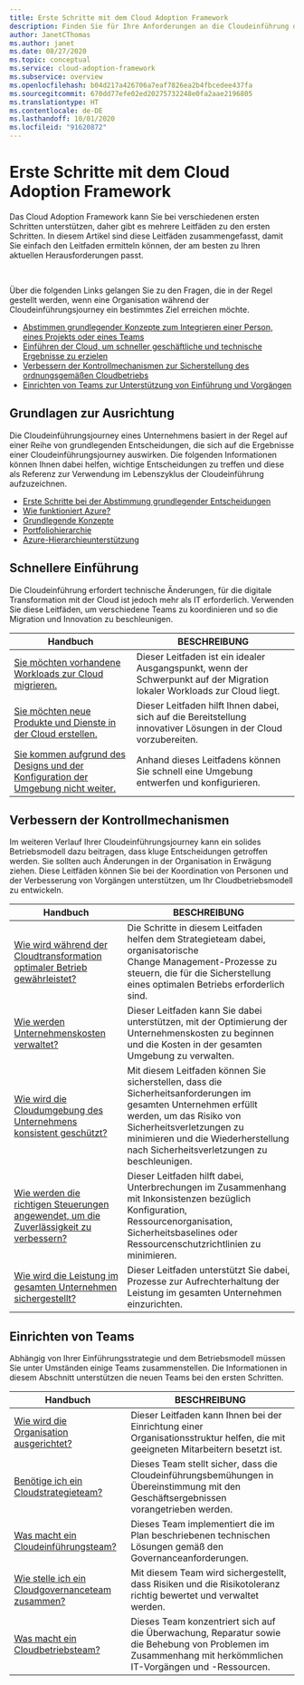 ```yaml
---
title: Erste Schritte mit dem Cloud Adoption Framework
description: Finden Sie für Ihre Anforderungen an die Cloudeinführung den relevanten Leitfaden zu den ersten Schritten.
author: JanetCThomas
ms.author: janet
ms.date: 08/27/2020
ms.topic: conceptual
ms.service: cloud-adoption-framework
ms.subservice: overview
ms.openlocfilehash: b04d217a426706a7eaf7826ea2b4fbcedee437fa
ms.sourcegitcommit: 670dd77efe02ed20275732248e0fa2aae2196805
ms.translationtype: HT
ms.contentlocale: de-DE
ms.lasthandoff: 10/01/2020
ms.locfileid: "91620872"
---
```

# <a name="get-started-with-the-cloud-adoption-framework"></a>Erste Schritte mit dem Cloud Adoption Framework

Das Cloud Adoption Framework kann Sie bei verschiedenen ersten Schritten unterstützen, daher gibt es mehrere Leitfäden zu den ersten Schritten. In diesem Artikel sind diese Leitfäden zusammengefasst, damit Sie einfach den Leitfaden ermitteln können, der am besten zu Ihren aktuellen Herausforderungen passt.

<br>

Über die folgenden Links gelangen Sie zu den Fragen, die in der Regel gestellt werden, wenn eine Organisation während der Cloudeinführungsjourney ein bestimmtes Ziel erreichen möchte.

- [Abstimmen grundlegender Konzepte zum Integrieren einer Person, eines Projekts oder eines Teams](#align-foundation)
- [Einführen der Cloud, um schneller geschäftliche und technische Ergebnisse zu erzielen](#accelerate-adoption)
- [Verbessern der Kontrollmechanismen zur Sicherstellung des ordnungsgemäßen Cloudbetriebs](#improve-controls)
- [Einrichten von Teams zur Unterstützung von Einführung und Vorgängen](#establish-teams)

## <a name="align-foundation"></a>Grundlagen zur Ausrichtung

Die Cloudeinführungsjourney eines Unternehmens basiert in der Regel auf einer Reihe von grundlegenden Entscheidungen, die sich auf die Ergebnisse einer Cloudeinführungsjourney auswirken. Die folgenden Informationen können Ihnen dabei helfen, wichtige Entscheidungen zu treffen und diese als Referenz zur Verwendung im Lebenszyklus der Cloudeinführung aufzuzeichnen.

- [Erste Schritte bei der Abstimmung grundlegender Entscheidungen](./cloud-concepts.md)
- [Wie funktioniert Azure?](./what-is-azure.md)
- [Grundlegende Konzepte](../ready/considerations/fundamental-concepts.md)
- [Portfoliohierarchie](../reference/fundamental-concepts/hosting-hierarchy.md)
- [Azure-Hierarchieunterstützung](../reference/fundamental-concepts/hierarchy-azure-tools.md)

## <a name="accelerate-adoption"></a>Schnellere Einführung

Die Cloudeinführung erfordert technische Änderungen, für die digitale Transformation mit der Cloud ist jedoch mehr als IT erforderlich. Verwenden Sie diese Leitfäden, um verschiedene Teams zu koordinieren und so die Migration und Innovation zu beschleunigen.

| Handbuch | BESCHREIBUNG |
| ----- | ----------- |
| [Sie möchten vorhandene Workloads zur Cloud migrieren.](./migrate.md)                   | Dieser Leitfaden ist ein idealer Ausgangspunkt, wenn der Schwerpunkt auf der Migration lokaler Workloads zur Cloud liegt. |
| [Sie möchten neue Produkte und Dienste in der Cloud erstellen.](./innovate.md)             | Dieser Leitfaden hilft Ihnen dabei, sich auf die Bereitstellung innovativer Lösungen in der Cloud vorzubereiten.                                       |
| [Sie kommen aufgrund des Designs und der Konfiguration der Umgebung nicht weiter.](./design-and-configuration.md) | Anhand dieses Leitfadens können Sie schnell eine Umgebung entwerfen und konfigurieren.                                           |

## <a name="improve-controls"></a>Verbessern der Kontrollmechanismen

Im weiteren Verlauf Ihrer Cloudeinführungsjourney kann ein solides Betriebsmodell dazu beitragen, dass kluge Entscheidungen getroffen werden. Sie sollten auch Änderungen in der Organisation in Erwägung ziehen. Diese Leitfäden können Sie bei der Koordination von Personen und der Verbesserung von Vorgängen unterstützen, um Ihr Cloudbetriebsmodell zu entwickeln.

| Handbuch | BESCHREIBUNG |
| ----- | ----------- |
| [Wie wird während der Cloudtransformation optimaler Betrieb gewährleistet?](./operational-excellence.md)                   | Die Schritte in diesem Leitfaden helfen dem Strategieteam dabei, organisatorische Change Management-Prozesse zu steuern, die für die Sicherstellung eines optimalen Betriebs erforderlich sind. |
| [Wie werden Unternehmenskosten verwaltet?](./manage-costs.md)                                          | Dieser Leitfaden kann Sie dabei unterstützen, mit der Optimierung der Unternehmenskosten zu beginnen und die Kosten in der gesamten Umgebung zu verwalten.                                                                           |
| [Wie wird die Cloudumgebung des Unternehmens konsistent geschützt?](./security.md)             | Mit diesem Leitfaden können Sie sicherstellen, dass die Sicherheitsanforderungen im gesamten Unternehmen erfüllt werden, um das Risiko von Sicherheitsverletzungen zu minimieren und die Wiederherstellung nach Sicherheitsverletzungen zu beschleunigen.                                       |
| [Wie werden die richtigen Steuerungen angewendet, um die Zuverlässigkeit zu verbessern?](./reliability.md)                   | Dieser Leitfaden hilft dabei, Unterbrechungen im Zusammenhang mit Inkonsistenzen bezüglich Konfiguration, Ressourcenorganisation, Sicherheitsbaselines oder Ressourcenschutzrichtlinien zu minimieren. |
| [Wie wird die Leistung im gesamten Unternehmen sichergestellt?](./performance.md)                               | Dieser Leitfaden unterstützt Sie dabei, Prozesse zur Aufrechterhaltung der Leistung im gesamten Unternehmen einzurichten.                               |

## <a name="establish-teams"></a>Einrichten von Teams

Abhängig von Ihrer Einführungsstrategie und dem Betriebsmodell müssen Sie unter Umständen einige Teams zusammenstellen. Die Informationen in diesem Abschnitt unterstützen die neuen Teams bei den ersten Schritten.

| Handbuch | BESCHREIBUNG |
| ----- | ----------- |
| [Wie wird die Organisation ausgerichtet?](./org-alignment.md)                               | Dieser Leitfaden kann Ihnen bei der Einrichtung einer Organisationsstruktur helfen, die mit geeigneten Mitarbeitern besetzt ist.                               |
| [Benötige ich ein Cloudstrategieteam?](./team/cloud-strategy.md)     | Dieses Team stellt sicher, dass die Cloudeinführungsbemühungen in Übereinstimmung mit den Geschäftsergebnissen vorangetrieben werden.                                |
| [Was macht ein Cloudeinführungsteam?](./team/cloud-adoption.md)     | Dieses Team implementiert die im Plan beschriebenen technischen Lösungen gemäß den Governanceanforderungen.             |
| [Wie stelle ich ein Cloudgovernanceteam zusammen?](./team/cloud-governance.md) | Mit diesem Team wird sichergestellt, dass Risiken und die Risikotoleranz richtig bewertet und verwaltet werden.                                         |
| [Was macht ein Cloudbetriebsteam?](./team/cloud-operations.md) | Dieses Team konzentriert sich auf die Überwachung, Reparatur sowie die Behebung von Problemen im Zusammenhang mit herkömmlichen IT-Vorgängen und -Ressourcen. |
